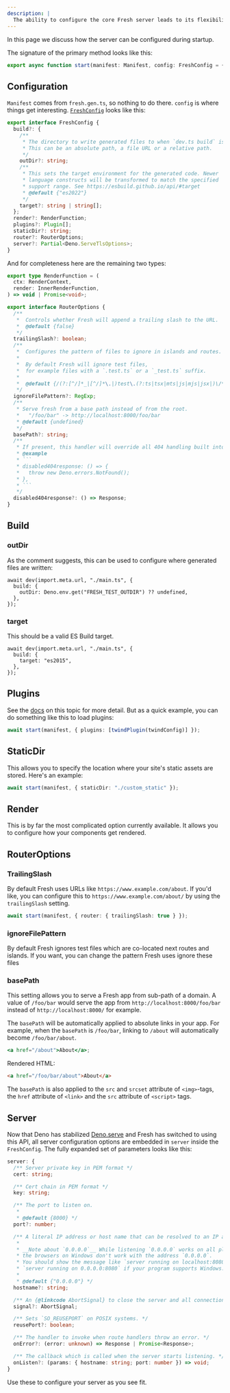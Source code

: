```yaml
---
description: |
  The ability to configure the core Fresh server leads to its flexibility.
---
```


In this page we discuss how the server can be configured during startup.

The signature of the primary method looks like this:

```ts main.ts
export async function start(manifest: Manifest, config: FreshConfig = {});
```

## Configuration

`Manifest` comes from `fresh.gen.ts`, so nothing to do there. `config` is where
things get interesting.
[`FreshConfig`](https://deno.land/x/fresh/server.ts?s=FreshConfig) looks like
this:

```ts
export interface FreshConfig {
  build?: {
    /**
     * The directory to write generated files to when `dev.ts build` is run.
     * This can be an absolute path, a file URL or a relative path.
     */
    outDir?: string;
    /**
     * This sets the target environment for the generated code. Newer
     * language constructs will be transformed to match the specified
     * support range. See https://esbuild.github.io/api/#target
     * @default {"es2022"}
     */
    target?: string | string[];
  };
  render?: RenderFunction;
  plugins?: Plugin[];
  staticDir?: string;
  router?: RouterOptions;
  server?: Partial<Deno.ServeTlsOptions>;
}
```

And for completeness here are the remaining two types:

````ts
export type RenderFunction = (
  ctx: RenderContext,
  render: InnerRenderFunction,
) => void | Promise<void>;

export interface RouterOptions {
  /**
   *  Controls whether Fresh will append a trailing slash to the URL.
   *  @default {false}
   */
  trailingSlash?: boolean;
  /**
   *  Configures the pattern of files to ignore in islands and routes.
   *
   *  By default Fresh will ignore test files,
   *  for example files with a `.test.ts` or a `_test.ts` suffix.
   *
   *  @default {/(?:[^/]*_|[^/]*\.|)test\.(?:ts|tsx|mts|js|mjs|jsx|)\/*$/}
   */
  ignoreFilePattern?: RegExp;
  /**
   * Serve fresh from a base path instead of from the root.
   *   "/foo/bar" -> http://localhost:8000/foo/bar
   * @default {undefined}
   */
  basePath?: string;
  /**
   * If present, this handler will override all 404 handling built into Fresh or your application. It should be something simple:
   * @example
   * ```
   * disabled404response: () => {
   *   throw new Deno.errors.NotFound();
   * },
   * ```
   */
  disabled404response?: () => Response;
}
````

## Build

### outDir

As the comment suggests, this can be used to configure where generated files are
written:

```tsx
await dev(import.meta.url, "./main.ts", {
  build: {
    outDir: Deno.env.get("FRESH_TEST_OUTDIR") ?? undefined,
  },
});
```

### target

This should be a valid ES Build target.

```tsx
await dev(import.meta.url, "./main.ts", {
  build: {
    target: "es2015",
  },
});
```

## Plugins

See the [docs](/docs/concepts/plugins) on this topic for more detail. But as a
quick example, you can do something like this to load plugins:

```ts main.ts
await start(manifest, { plugins: [twindPlugin(twindConfig)] });
```

## StaticDir

This allows you to specify the location where your site's static assets are
stored. Here's an example:

```ts main.ts
await start(manifest, { staticDir: "./custom_static" });
```

## Render

This is by far the most complicated option currently available. It allows you to
configure how your components get rendered.

## RouterOptions

### TrailingSlash

By default Fresh uses URLs like `https://www.example.com/about`. If you'd like,
you can configure this to `https://www.example.com/about/` by using the
`trailingSlash` setting.

```ts main.ts
await start(manifest, { router: { trailingSlash: true } });
```

### ignoreFilePattern

By default Fresh ignores test files which are co-located next routes and
islands. If you want, you can change the pattern Fresh uses ignore these files

### basePath

This setting allows you to serve a Fresh app from sub-path of a domain. A value
of `/foo/bar` would serve the app from `http://localhost:8000/foo/bar` instead
of `http://localhost:8000/` for example.

The `basePath` will be automatically applied to absolute links in your app. For
example, when the `basePath` is `/foo/bar`, linking to `/about` will
automatically become `/foo/bar/about`.

```jsx
<a href="/about">About</a>;
```

Rendered HTML:

```html
<a href="/foo/bar/about">About</a>
```

The `basePath` is also applied to the `src` and `srcset` attribute of
`<img>`-tags, the `href` attribute of `<link>` and the `src` attribute of
`<script>` tags.

## Server

Now that Deno has stabilized [Deno.serve](https://deno.land/api?s=Deno.serve)
and Fresh has switched to using this API, all server configuration options are
embedded in `server` inside the `FreshConfig`. The fully expanded set of
parameters looks like this:

```ts
server: {
  /** Server private key in PEM format */
  cert: string;

  /** Cert chain in PEM format */
  key: string;

  /** The port to listen on.
   *
   * @default {8000} */
  port?: number;

  /** A literal IP address or host name that can be resolved to an IP address.
   *
   * __Note about `0.0.0.0`__ While listening `0.0.0.0` works on all platforms,
   * the browsers on Windows don't work with the address `0.0.0.0`.
   * You should show the message like `server running on localhost:8080` instead of
   * `server running on 0.0.0.0:8080` if your program supports Windows.
   *
   * @default {"0.0.0.0"} */
  hostname?: string;

  /** An {@linkcode AbortSignal} to close the server and all connections. */
  signal?: AbortSignal;

  /** Sets `SO_REUSEPORT` on POSIX systems. */
  reusePort?: boolean;

  /** The handler to invoke when route handlers throw an error. */
  onError?: (error: unknown) => Response | Promise<Response>;

  /** The callback which is called when the server starts listening. */
  onListen?: (params: { hostname: string; port: number }) => void;
}
```

Use these to configure your server as you see fit.
